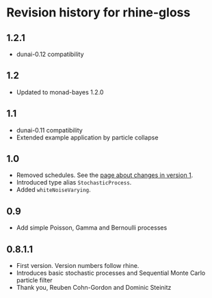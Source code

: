 # Revision history for rhine-gloss

## 1.2.1

* dunai-0.12 compatibility

## 1.2

* Updated to monad-bayes 1.2.0

## 1.1

* dunai-0.11 compatibility
* Extended example application by particle collapse

## 1.0

* Removed schedules. See the [page about changes in version 1](/version1.md).
* Introduced type alias `StochasticProcess`.
* Added `whiteNoiseVarying`.

## 0.9

* Add simple Poisson, Gamma and Bernoulli processes

## 0.8.1.1

* First version. Version numbers follow rhine.
* Introduces basic stochastic processes and Sequential Monte Carlo particle filter
* Thank you, Reuben Cohn-Gordon and Dominic Steinitz
